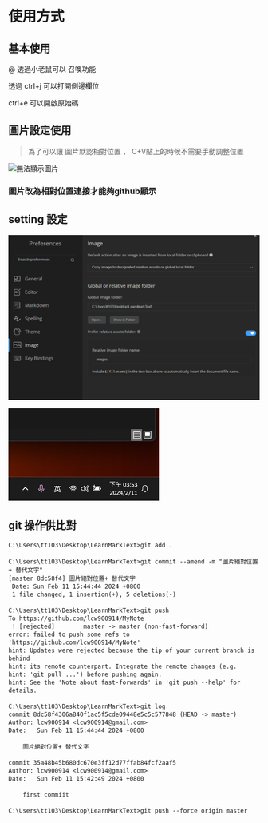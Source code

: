 # 使用方式

## 基本使用

@ 透過小老鼠可以 召喚功能

透過 ctrl+j 可以打開側邊欄位

ctrl+e 可以開啟原始碼

## 圖片設定使用

> 為了可以讓 圖片默認相對位置 ， C+V貼上的時候不需要手動調整位置

![無法顯示圖片](C:\Users\tt103\AppData\Roaming\marktext\images\2024-02-11-15-39-53-image.png)

### 圖片改為相對位置連接才能夠github顯示

## setting 設定

![](images/2024-02-11-15-54-04-image.png)

![](images/2024-02-11-15-53-26-image.png)





## git 操作供比對

```batch
C:\Users\tt103\Desktop\LearnMarkText>git add .

C:\Users\tt103\Desktop\LearnMarkText>git commit --amend -m "圖片絕對位置+ 替代文字"
[master 8dc58f4] 圖片絕對位置+ 替代文字
 Date: Sun Feb 11 15:44:44 2024 +0800
 1 file changed, 1 insertion(+), 5 deletions(-)

C:\Users\tt103\Desktop\LearnMarkText>git push
To https://github.com/lcw900914/MyNote
 ! [rejected]        master -> master (non-fast-forward)
error: failed to push some refs to 'https://github.com/lcw900914/MyNote'
hint: Updates were rejected because the tip of your current branch is behind
hint: its remote counterpart. Integrate the remote changes (e.g.
hint: 'git pull ...') before pushing again.
hint: See the 'Note about fast-forwards' in 'git push --help' for details.

C:\Users\tt103\Desktop\LearnMarkText>git log
commit 8dc58f4306a840f1ac5f5cde09448e5c5c577848 (HEAD -> master)
Author: lcw900914 <lcw900914@gmail.com>
Date:   Sun Feb 11 15:44:44 2024 +0800

    圖片絕對位置+ 替代文字

commit 35a48b45b680dc670e3ff12d77ffab84fcf2aaf5
Author: lcw900914 <lcw900914@gmail.com>
Date:   Sun Feb 11 15:42:49 2024 +0800

    first commiit

C:\Users\tt103\Desktop\LearnMarkText>git push --force origin master
```
